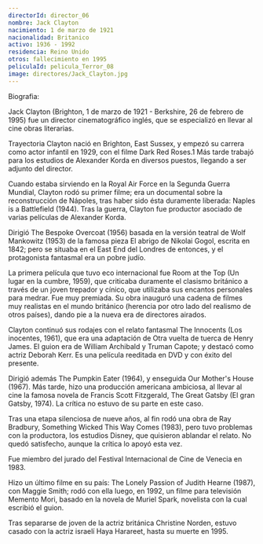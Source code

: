 ```yaml
---
directorId: director_06
nombre: Jack Clayton
nacimiento: 1 de marzo de 1921
nacionalidad: Britanico
activo: 1936 - 1992
residencia: Reino Unido
otros: fallecimiento en 1995
peliculaId: pelicula_Terror_08
image: directores/Jack_Clayton.jpg
---
```


Biografia:

Jack Clayton (Brighton, 1 de marzo de 1921 - Berkshire, 26 de febrero de 1995) fue un director cinematográfico inglés, que se especializó en llevar al cine obras literarias.

Trayectoria
Clayton nació en Brighton, East Sussex, y empezó su carrera como actor infantil en 1929, con el filme Dark Red Roses.1​ Más tarde trabajó para los estudios de Alexander Korda en diversos puestos, llegando a ser adjunto del director.

Cuando estaba sirviendo en la Royal Air Force en la Segunda Guerra Mundial, Clayton rodó su primer filme; era un documental sobre la reconstrucción de Nápoles, tras haber sido ésta duramente liberada: Naples is a Battlefield (1944). Tras la guerra, Clayton fue productor asociado de varias películas de Alexander Korda.

Dirigió The Bespoke Overcoat (1956) basada en la versión teatral de Wolf Mankowitz (1953) de la famosa pieza El abrigo de Nikolai Gogol, escrita en 1842; pero se situaba en el East End del Londres de entonces, y el protagonista fantasmal era un pobre judío.

La primera película que tuvo eco internacional fue Room at the Top (Un lugar en la cumbre, 1959), que criticaba duramente el clasismo británico a través de un joven trepador y cínico, que utilizaba sus encantos personales para medrar. Fue muy premiada. Su obra inauguró una cadena de filmes muy realistas en el mundo británico (herencia por otro lado del realismo de otros países), dando pie a la nueva era de directores airados.

Clayton continuó sus rodajes con el relato fantasmal The Innocents (Los inocentes, 1961), que era una adaptación de Otra vuelta de tuerca de Henry James. El guion era de William Archibald y Truman Capote; y destacó como actriz Deborah Kerr. Es una película reeditada en DVD y con éxito del presente.

Dirigió además The Pumpkin Eater (1964), y enseguida Our Mother's House (1967). Más tarde, hizo una producción americana ambiciosa, al llevar al cine la famosa novela de Francis Scott Fitzgerald, The Great Gatsby (El gran Gatsby, 1974). La crítica no estuvo de su parte en este caso.

Tras una etapa silenciosa de nueve años, al fin rodó una obra de Ray Bradbury, Something Wicked This Way Comes (1983), pero tuvo problemas con la productora, los estudios Disney, que quisieron ablandar el relato. No quedó satisfecho, aunque la crítica lo apoyó esta vez.

Fue miembro del jurado del Festival Internacional de Cine de Venecia en 1983.

Hizo un último filme en su país: The Lonely Passion of Judith Hearne (1987), con Maggie Smith; rodó con ella luego, en 1992, un filme para televisión Memento Mori, basado en la novela de Muriel Spark, novelista con la cual escribió el guion.

Tras separarse de joven de la actriz británica Christine Norden, estuvo casado con la actriz israelí Haya Harareet, hasta su muerte en 1995.
